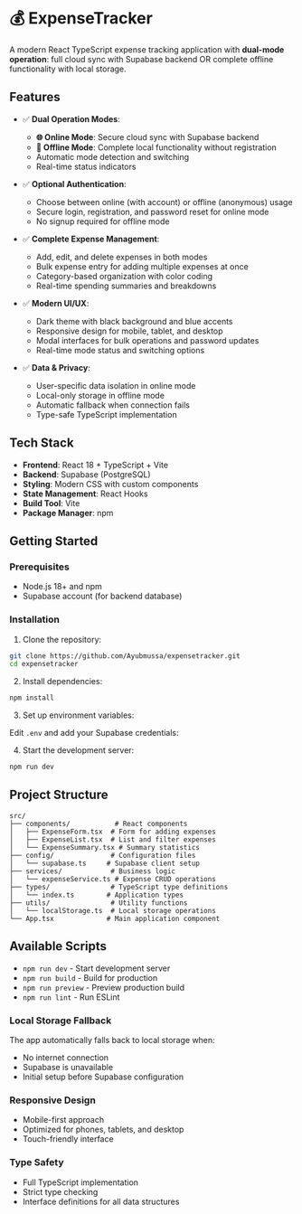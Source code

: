# 💰 ExpenseTracker

A modern React TypeScript expense tracking application with **dual-mode operation**: full cloud sync with Supabase backend OR complete offline functionality with local storage.

## Features

- ✅ **Dual Operation Modes**:
  - **🌐 Online Mode**: Secure cloud sync with Supabase backend
  - **📱 Offline Mode**: Complete local functionality without registration
  - Automatic mode detection and switching
  - Real-time status indicators

- ✅ **Optional Authentication**: 
  - Choose between online (with account) or offline (anonymous) usage
  - Secure login, registration, and password reset for online mode
  - No signup required for offline mode

- ✅ **Complete Expense Management**: 
  - Add, edit, and delete expenses in both modes
  - Bulk expense entry for adding multiple expenses at once
  - Category-based organization with color coding
  - Real-time spending summaries and breakdowns

- ✅ **Modern UI/UX**:
  - Dark theme with black background and blue accents
  - Responsive design for mobile, tablet, and desktop
  - Modal interfaces for bulk operations and password updates
  - Real-time mode status and switching options

- ✅ **Data & Privacy**:
  - User-specific data isolation in online mode
  - Local-only storage in offline mode
  - Automatic fallback when connection fails
  - Type-safe TypeScript implementation

## Tech Stack

- **Frontend**: React 18 + TypeScript + Vite
- **Backend**: Supabase (PostgreSQL)
- **Styling**: Modern CSS with custom components
- **State Management**: React Hooks
- **Build Tool**: Vite
- **Package Manager**: npm

## Getting Started

### Prerequisites

- Node.js 18+ and npm
- Supabase account (for backend database)

### Installation

1. Clone the repository:
```bash
git clone https://github.com/Ayubmussa/expensetracker.git
cd expensetracker
```

2. Install dependencies:
```bash
npm install
```

3. Set up environment variables:

Edit `.env` and add your Supabase credentials:


4. Start the development server:
```bash
npm run dev
```

## Project Structure

```
src/
├── components/           # React components
│   ├── ExpenseForm.tsx  # Form for adding expenses
│   ├── ExpenseList.tsx  # List and filter expenses
│   └── ExpenseSummary.tsx # Summary statistics
├── config/              # Configuration files
│   └── supabase.ts     # Supabase client setup
├── services/            # Business logic
│   └── expenseService.ts # Expense CRUD operations
├── types/               # TypeScript type definitions
│   └── index.ts        # Application types
├── utils/               # Utility functions
│   └── localStorage.ts  # Local storage operations
└── App.tsx             # Main application component
```

## Available Scripts

- `npm run dev` - Start development server
- `npm run build` - Build for production
- `npm run preview` - Preview production build
- `npm run lint` - Run ESLint


### Local Storage Fallback
The app automatically falls back to local storage when:
- No internet connection
- Supabase is unavailable
- Initial setup before Supabase configuration

### Responsive Design
- Mobile-first approach
- Optimized for phones, tablets, and desktop
- Touch-friendly interface

### Type Safety
- Full TypeScript implementation
- Strict type checking
- Interface definitions for all data structures
